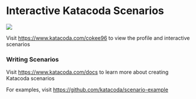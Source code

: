 # Interactive Katacoda Scenarios

[![](http://shields.katacoda.com/katacoda/cokee96/count.svg)](https://www.katacoda.com/cokee96 "Get your profile on Katacoda.com")

Visit https://www.katacoda.com/cokee96 to view the profile and interactive scenarios

### Writing Scenarios
Visit https://www.katacoda.com/docs to learn more about creating Katacoda scenarios

For examples, visit https://github.com/katacoda/scenario-example
